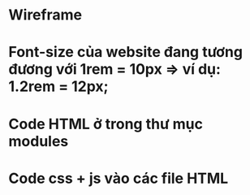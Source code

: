 # Wireframe
# Font-size của website đang tương đương với 1rem = 10px => ví dụ: 1.2rem = 12px;
# Code HTML ở trong thư mục modules
# Code css + js vào các file HTML
